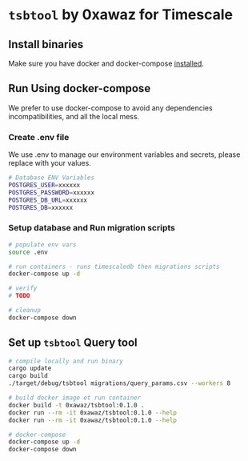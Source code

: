 # `tsbtool` by 0xawaz for Timescale

## Install binaries

Make sure you have docker and docker-compose [installed](https://docs.docker.com/engine/install/).

## Run Using docker-compose

We prefer to use docker-compose to avoid any dependencies incompatibilities, and all the local mess.

### Create .env file

We use .env to manage our environment variables and secrets, please replace with your values.

```bash
# Database ENV Variables
POSTGRES_USER=xxxxxx
POSTGRES_PASSWORD=xxxxxx
POSTGRES_DB_URL=xxxxxx
POSTGRES_DB=xxxxxx
```

### Setup database and Run migration scripts

```bash
# populate env vars
source .env

# run containers - runs timescaledb then migrations scripts
docker-compose up -d

# verify
# TODO

# cleanup 
docker-compose down
```

## Set up `tsbtool` Query tool

```bash
# compile locally and run binary
cargo update
cargo build
./target/debug/tsbtool migrations/query_params.csv --workers 8

# build docker image et run container
docker build -t 0xawaz/tsbtool:0.1.0 .
docker run --rm -it 0xawaz/tsbtool:0.1.0 --help
docker run --rm -it 0xawaz/tsbtool:0.1.0 --help

# docker-compose
docker-compose up -d
docker-compose down
```
